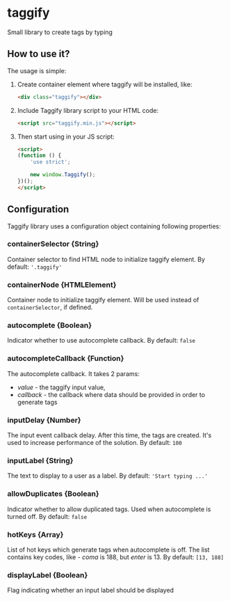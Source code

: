# taggify
Small library to create tags by typing

## How to use it?
The usage is simple:

1. Create container element where taggify will be installed, like:
    ```html
    <div class="taggify"></div>
    ```

2. Include Taggify library script to your HTML code:
    ```html
    <script src="taggify.min.js"></script>
    ```

3. Then start using in your JS script:
    ```html
    <script>
    (function () {
        'use strict';

        new window.Taggify();
    })();
    </script>
    ```

## Configuration
Taggify library uses a configuration object containing following properties:

### containerSelector {String}
Container selector to find HTML node to initialize taggify element. By default: `'.taggify'`

### containerNode {HTMLElement}
Container node to initialize taggify element. Will be used instead of `containerSelector`, if defined.

### autocomplete {Boolean}
Indicator whether to use autocomplete callback. By default: `false`

### autocompleteCallback {Function}
The autocomplete callback. It takes 2 params:
- _value_ - the taggify input value,
- _callback_ - the callback where data should be provided in order to generate tags

### inputDelay {Number}
The input event callback delay. After this time, the tags are created.
It's used to increase performance of the solution. By default: `100`

### inputLabel {String}
The text to display to a user as a label. By default: `'Start typing ...'`

### allowDuplicates {Boolean}
Indicator whether to allow duplicated tags. Used when autocomplete is turned off.
By default: `false`

### hotKeys {Array}
List of hot keys which generate tags when autocomplete is off.
The list contains key codes, like - _coma_ is 188, but _enter_ is 13.
By default: `[13, 188]`

### displayLabel {Boolean}
Flag indicating whether an input label should be displayed
